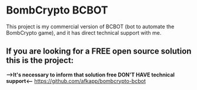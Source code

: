 # BombCrypto BCBOT

This project is my commercial version of BCBOT (bot to automate the BombCrypto game), and it has direct technical support with me.

## If you are looking for a FREE open source solution this is the project:
**-->It's necessary to inform that solution free DON'T HAVE technical support<--**
https://github.com/afkapp/bombcrypto-bcbot
